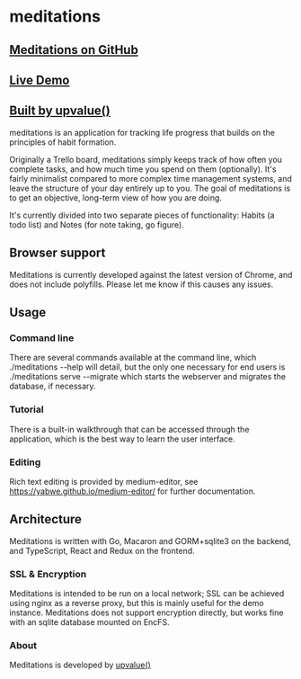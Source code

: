 # meditations

## [Meditations on GitHub](https://github.com/ioddly/meditations)
## [Live Demo](https://meditations.upvalue.io)
## [Built by upvalue()](https://upvalue.io)

meditations is an application for tracking life progress that builds on the principles of habit
formation.

Originally a Trello board, meditations simply keeps track of how often you complete tasks, and
how much time you spend on them (optionally). It's fairly minimalist compared to more complex
time management systems, and leave the structure of your day entirely up to you. The goal of
meditations is to get an objective, long-term view of how you are doing.

It's currently divided into two separate pieces of functionality: Habits (a todo list) and
Notes (for note taking, go figure).

## Browser support

Meditations is currently developed against the latest version of Chrome, and does not include
polyfills. Please let me know if this causes any issues.

## Usage

### Command line 

There are several commands available at the command line, which ./meditations --help will detail,
but the only one necessary for end users is ./meditations serve --migrate which starts the
webserver and migrates the database, if necessary.

### Tutorial

There is a built-in walkthrough that can be accessed through the application, which is the best
way to learn the user interface.

### Editing 

Rich text editing is provided by medium-editor, see https://yabwe.github.io/medium-editor/ for
further documentation.

## Architecture

Meditations is written with Go, Macaron and GORM+sqlite3 on the backend, and TypeScript, React
and Redux on the frontend.

### SSL & Encryption

Meditations is intended to be run on a local network; SSL can be achieved using nginx as a
reverse proxy, but this is mainly useful for the demo instance. Meditations does not support
encryption directly, but works fine with an sqlite database mounted on EncFS.

### About

Meditations is developed by [upvalue()](https://upvalue.io)
